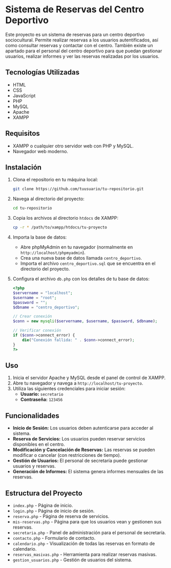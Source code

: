 # Sistema de Reservas del Centro Deportivo

Este proyecto es un sistema de reservas para un centro deportivo sociocultural.
Permite realizar reservas a los usuarios autentificados, así como consultar reservas y contactar con el centro.
También existe un apartado para el personal del centro deportivo para que puedan gestionar usuarios, realizar informes y ver las reservas realizadas por los usuarios.

## Tecnologías Utilizadas

- HTML
- CSS
- JavaScript
- PHP
- MySQL
- Apache
- XAMPP

## Requisitos

- XAMPP o cualquier otro servidor web con PHP y MySQL.
- Navegador web moderno.

## Instalación

1. Clona el repositorio en tu máquina local:
    ```bash
    git clone https://github.com/tuusuario/tu-repositorio.git
    ```

2. Navega al directorio del proyecto:
    ```bash
    cd tu-repositorio
    ```

3. Copia los archivos al directorio `htdocs` de XAMPP:
    ```bash
    cp -r * /path/to/xampp/htdocs/tu-proyecto
    ```

4. Importa la base de datos:
    - Abre phpMyAdmin en tu navegador (normalmente en `http://localhost/phpmyadmin`).
    - Crea una nueva base de datos llamada `centro_deportivo`.
    - Importa el archivo `centro_deportivo.sql` que se encuentra en el directorio del proyecto.

5. Configura el archivo `db.php` con los detalles de tu base de datos:
    ```php
    <?php
    $servername = "localhost";
    $username = "root";
    $password = "";
    $dbname = "centro_deportivo";

    // Crear conexión
    $conn = new mysqli($servername, $username, $password, $dbname);

    // Verificar conexión
    if ($conn->connect_error) {
        die("Conexión fallida: " . $conn->connect_error);
    }
    ?>
    ```

## Uso

1. Inicia el servidor Apache y MySQL desde el panel de control de XAMPP.
2. Abre tu navegador y navega a `http://localhost/tu-proyecto`.
3. Utiliza las siguientes credenciales para iniciar sesión:
    - **Usuario:** `secretario`
    - **Contraseña:** `123456`

## Funcionalidades

- **Inicio de Sesión:** Los usuarios deben autenticarse para acceder al sistema.
- **Reserva de Servicios:** Los usuarios pueden reservar servicios disponibles en el centro.
- **Modificación y Cancelación de Reservas:** Las reservas se pueden modificar o cancelar (con restricciones de tiempo).
- **Gestión de Usuarios:** El personal de secretaría puede gestionar usuarios y reservas.
- **Generación de Informes:** El sistema genera informes mensuales de las reservas.

## Estructura del Proyecto

- `index.php` - Página de inicio.
- `login.php` - Página de inicio de sesión.
- `reserva.php` - Página de reserva de servicios.
- `mis-reservas.php` - Página para que los usuarios vean y gestionen sus reservas.
- `secretaria.php` - Panel de administración para el personal de secretaría.
- `contacto.php` - Formulario de contacto.
- `calendario.php` - Visualización de todas las reservas en formato de calendario.
- `reservas_masivas.php` - Herramienta para realizar reservas masivas.
- `gestion_usuarios.php` - Gestión de usuarios del sistema.
